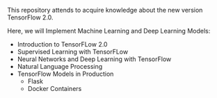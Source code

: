 This repository attends to acquire knowledge about the new version TensorFlow 2.0.

Here, we will Implement Machine Learning and Deep Learning Models:
- Introduction to TensorFLow 2.0
- Supervised Learning with TensorFLow
- Neural Networks and Deep Learning with TensorFlow
- Natural Language Processing
- TensorFlow Models in Production  
	- Flask
	- Docker Containers
